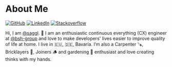 # About Me

[![GitHub](https://img.shields.io/badge/GitHub-%40saggl-239a3b.svg)](https://github.com/saggl)
[![LinkedIn](https://img.shields.io/badge/Linked-in-0c66c3.svg)](https://www.linkedin.com/in/christian-sagstetter-107187b7/)
[![Stackoverflow](https://img.shields.io/badge/Stackoverflow-%40sagstetterc-239a3b.svg)](https://stackoverflow.com/users/10333632/sagstetterc)


Hi, I am [@saggl](https://github.com/saggl). 👋 I am an enthusiastic continuous everything (CX) engineer at [@bsh-group](https://www.bsh-group.com) and love to make developers' lives easier to improve quality of life at home. I live in 🇪🇺, 🇩🇪, Bavaria. I’m also a Carpenter 🪚, Bricklayers 🧱, Joiners 🪵 and gardening 🌳 enthusiast and love creating thinks with my hands.


